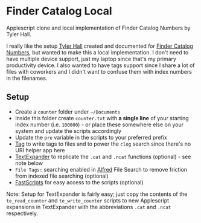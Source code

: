 # Finder Catalog Local
Applescript clone and local implementation of Finder Catalog Numbers by Tyler Hall. 

I really like the setup [Tyler Hall](https://tyler.io) created and documented for [Finder Catalog Numbers](https://tyler.io/finder-catalog-numbers/), but wanted to make this a local implementation. I don't need to have multiple device support, just my laptop since that's my primary productivity device. I also wanted to have tags support since I share a lot of files with coworkers and I didn't want to confuse them with index numbers in the filenames. 

## Setup
- Create a `counter` folder under `~/Documents`
- Inside this folder create `counter.txt` with **a single line** of your starting index number (i.e. `100000`) - or place these somewhere else on your system and update the scripts accordingly
- Update the `pre` variable in the scripts to your preferred prefix
- [Tag](https://github.com/jdberry/tag/) to write tags to files and to power the `clog` search since there's no URI helper app here
- [TextExpander](https://textexpander.com) to replicate the `.cat` and `.ncat` functions (optional) - see note below
- `File Tags:` searching enabled in [Alfred](https://www.alfredapp.com) File Search to remove friction from indexed file searching (optional)
- [FastScripts](https://redsweater.com/fastscripts/) for easy access to the scripts (optional)

Note:
Setup for TextExpander is fairly easy; just copy the contents of the `te_read_counter` and `te_write_counter` scripts to new Applescript expansions in TextExpander with the abbreviations `.cat` and `.ncat` respectively. 
